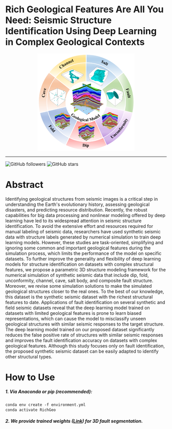 # Rich Geological Features Are All You Need: Seismic Structure Identification Using Deep Learning in Complex Geological Contexts
<p align="center" width="100%">
<img src="Figs\StructureModel.png"  width="60%" height="60%">
</p>

-----------------

![GitHub followers](https://img.shields.io/github/followers/leilin1995?style=social)
![GitHub stars](https://img.shields.io/github/stars/leilin1995/Rich-Geological-Features-Are-All-You-Need?style=social)

# Abstract
Identifying geological structures from seismic images is a critical step in understanding the Earth's evolutionary history, assessing geological disasters, and predicting resource distribution.  Recently, the robust capabilities for big data processing and nonlinear modeling offered by deep learning have led to its widespread attention in seismic structure identification. To avoid the extensive effort and resources required for manual labeling of seismic data, researchers have used synthetic seismic data with structure labels generated by numerical simulation to train deep learning models. However, these studies are task-oriented, simplifying and ignoring some common and important geological features during the simulation process, which limits the performance of the model on specific datasets. To further improve the generality and flexibility of deep learning models for structure identification on datasets with complex structural features, we propose a parametric 3D structure modeling framework for the numerical simulation of synthetic seismic data that include dip, fold, unconformity, channel, cave, salt body, and composite fault structure. Moreover, we revise some simulation solutions to make the simulated geological structures closer to the real ones. To the best of our knowledge, this dataset is the synthetic seismic dataset with the richest structural features to date. Applications of fault identification on several synthetic and field seismic datasets reveal that the deep learning model trained on datasets with limited geological features is prone to learn biased representations, which can cause the model to misclassify unseen geological structures with similar seismic responses to the target structure. The deep learning model trained on our proposed dataset significantly reduces the false positive rate of structures with similar seismic responses and improves the fault identification accuracy on datasets with complex geological features. Although this study focuses only on fault identification, the proposed synthetic seismic dataset can be easily adapted to identify other structural types.

# How to Use
##### 1. Via Anaconda or pip (recommended):
    conda env create -f environment.yml
    conda activate RichGeo

##### 2. We provide trained weights ([Link]([https://wiki.cancerimagingarchive.net/display/Public/HNSCC](https://github.com/leilin1995/Rich-Geological-Features-Are-All-You-Need/tree/master/Results/Unet3D))) for 3D fault segmentation.
